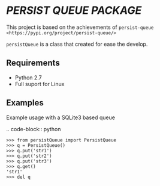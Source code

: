 ***PERSIST QUEUE PACKAGE*** 
===========================

This project is based on the achievements of `persist-queue <https://pypi.org/project/persist-queue/>`

``persistQueue`` is a class that created for ease the develop.

Requirements
--------------
* Python 2.7
* Full suport for Linux

Examples
--------
Example usage with a SQLite3 based queue

.. code-block:: python

    >>> from persistQueue import PersistQueue
    >>> q = PersistQueue()
    >>> q.put('str1')
    >>> q.put('str2')
    >>> q.put('str3')
    >>> q.get()
    'str1'
    >>> del q

